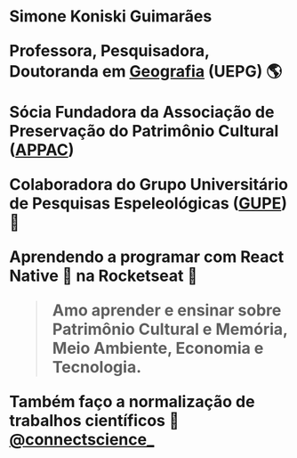 <h1> Simone Koniski Guimarães


Professora, Pesquisadora, Doutoranda em [Geografia](https://www.researchgate.net/profile/Simone-Koniski-Guimaraes) (UEPG) :earth_americas:
 
  
Sócia Fundadora da Associação de Preservação do Patrimônio Cultural ([APPAC](https://www.appac.org.br/))

  
Colaboradora do Grupo Universitário de Pesquisas Espeleológicas ([GUPE](https://www.gupe.org.br/)) :bat:


Aprendendo a programar com React Native :iphone: na Rocketseat :rocket:


> Amo aprender e ensinar sobre Patrimônio Cultural e Memória, Meio Ambiente, Economia e Tecnologia.

  
Também faço a normalização de trabalhos científicos :bookmark_tabs:
[@connectscience_](https://www.instagram.com/connectscience_/)
